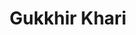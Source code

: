 ---
title: "Gukkhir Khari"
title_bn: "গুক্ষির খাড়ি"
description: "3 unique streams that outs from Dhamuir Hat Upazilla (Naogaon) and West Dinajpur District that meets at middle of the Talabari and Hat Nagar that discharged into Jamuna river at Kharipur."
---